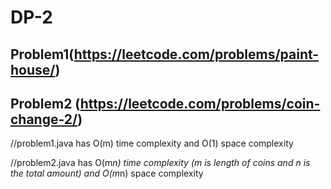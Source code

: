 # DP-2

## Problem1(https://leetcode.com/problems/paint-house/)

             

## Problem2 (https://leetcode.com/problems/coin-change-2/)


//problem1.java has O(m) time complexity and O(1) space complexity

//problem2.java has O(m*n) time complexity (m is length of coins and n is the total amount) and O(m*n) space complexity